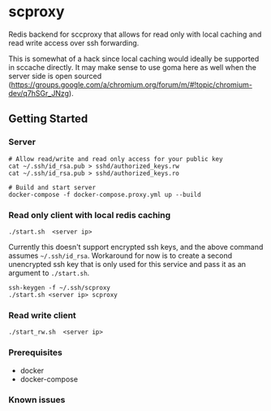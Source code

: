 # scproxy

Redis backend for sccproxy that allows for read only with local caching and read write access over ssh forwarding.

This is somewhat of a hack since local caching would ideally be supported in sccache directly. It may make sense to use goma
here as well when the server side is open sourced (https://groups.google.com/a/chromium.org/forum/m/#!topic/chromium-dev/q7hSGr_JNzg).

## Getting Started

### Server

```
# Allow read/write and read only access for your public key
cat ~/.ssh/id_rsa.pub > sshd/authorized_keys.rw
cat ~/.ssh/id_rsa.pub > sshd/authorized_keys.ro

# Build and start server
docker-compose -f docker-compose.proxy.yml up --build
```

### Read only client with local redis caching
```
./start.sh  <server ip>
```

Currently this doesn't support encrypted ssh keys, and the above command assumes `~/.ssh/id_rsa`. Workaround for now is to create a second unencrypted ssh key that is only used for this service and pass it as an argument to `./start.sh`.
```
ssh-keygen -f ~/.ssh/scproxy
./start.sh <server ip> scproxy
```

### Read write client
```
./start_rw.sh  <server ip>
```



### Prerequisites

* docker
* docker-compose

### Known issues

